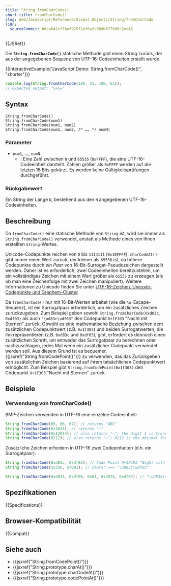 ```yaml
---
title: String.fromCharCode()
short-title: fromCharCode()
slug: Web/JavaScript/Reference/Global_Objects/String/fromCharCode
l10n:
  sourceCommit: b6cab42cf7baf925f2ef6a2c98db0778d9c2ec46
---
```


{{JSRef}}

Die **`String.fromCharCode()`** statische Methode gibt einen String zurück, der aus der angegebenen Sequenz von UTF-16-Codeeinheiten erstellt wurde.

{{InteractiveExample("JavaScript Demo: String.fromCharCode()", "shorter")}}

```js interactive-example
console.log(String.fromCharCode(189, 43, 190, 61));
// Expected output: "½+¾="
```

## Syntax

```js-nolint
String.fromCharCode()
String.fromCharCode(num1)
String.fromCharCode(num1, num2)
String.fromCharCode(num1, num2, /* …, */ numN)
```

### Parameter

- `num1`, …, `numN`
  - : Eine Zahl zwischen `0` und `65535` (`0xFFFF`), die eine UTF-16-Codeeinheit darstellt. Zahlen größer als `0xFFFF` werden auf die letzten 16 Bits gekürzt. Es werden keine Gültigkeitsprüfungen durchgeführt.

### Rückgabewert

Ein String der Länge `N`, bestehend aus den `N` angegebenen UTF-16-Codeeinheiten.

## Beschreibung

Da `fromCharCode()` eine statische Methode von `String` ist, wird sie immer als `String.fromCharCode()` verwendet, anstatt als Methode eines von Ihnen erstellten `String`-Wertes.

Unicode-Codepunkte reichen von `0` bis `1114111` (`0x10FFFF`). `charCodeAt()` gibt immer einen Wert zurück, der kleiner als `65536` ist, da höhere Codepunkte durch _ein Paar_ von 16-Bit-Surrogat-Pseudozeichen dargestellt werden. Daher ist es erforderlich, zwei Codeeinheiten bereitzustellen, um ein vollständiges Zeichen mit einem Wert größer als `65535` zu erzeugen (als ob man eine Zeichenfolge mit zwei Zeichen manipuliert). Weitere Informationen zu Unicode finden Sie unter [UTF-16-Zeichen, Unicode-Codepunkte und Graphem-Cluster](/de/docs/Web/JavaScript/Reference/Global_Objects/String#utf-16_characters_unicode_code_points_and_grapheme_clusters).

Da `fromCharCode()` nur mit 16-Bit-Werten arbeitet (wie die `\u`-Escape-Sequenz), ist ein Surrogatpaar erforderlich, um ein zusätzliches Zeichen zurückzugeben. Zum Beispiel geben sowohl `String.fromCharCode(0xd83c, 0xdf03)` als auch `"\ud83c\udf03"` den Codepunkt `U+1F303` "Nacht mit Sternen" zurück. Obwohl es eine mathematische Beziehung zwischen dem zusätzlichen Codepunktwert (z.B. `0x1f303`) und beiden Surrogatwerten, die ihn repräsentieren (z.B. `0xd83c` und `0xdf03`), gibt, erfordert es dennoch einen zusätzlichen Schritt, um entweder das Surrogatpaar zu berechnen oder nachzuschlagen, jedes Mal wenn ein zusätzlicher Codepunkt verwendet werden soll. Aus diesem Grund ist es bequemer, {{jsxref("String.fromCodePoint()")}} zu verwenden, das das Zurückgeben von zusätzlichen Zeichen basierend auf ihrem tatsächlichen Codepunktwert ermöglicht. Zum Beispiel gibt `String.fromCodePoint(0x1f303)` den Codepunkt `U+1F303` "Nacht mit Sternen" zurück.

## Beispiele

### Verwendung von fromCharCode()

BMP-Zeichen verwenden in UTF-16 eine einzelne Codeeinheit:

```js
String.fromCharCode(65, 66, 67); // returns "ABC"
String.fromCharCode(0x2014); // returns "—"
String.fromCharCode(0x12014); // also returns "—"; the digit 1 is truncated and ignored
String.fromCharCode(8212); // also returns "—"; 8212 is the decimal form of 0x2014
```

Zusätzliche Zeichen erfordern in UTF-16 zwei Codeeinheiten (d.h. ein Surrogatpaar):

```js
String.fromCharCode(0xd83c, 0xdf03); // Code Point U+1F303 "Night with
String.fromCharCode(55356, 57091); // Stars" === "\uD83C\uDF03"

String.fromCharCode(0xd834, 0xdf06, 0x61, 0xd834, 0xdf07); // "\uD834\uDF06a\uD834\uDF07"
```

## Spezifikationen

{{Specifications}}

## Browser-Kompatibilität

{{Compat}}

## Siehe auch

- {{jsxref("String.fromCodePoint()")}}
- {{jsxref("String.prototype.charAt()")}}
- {{jsxref("String.prototype.charCodeAt()")}}
- {{jsxref("String.prototype.codePointAt()")}}
